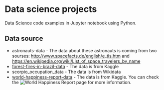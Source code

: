 # Data science projects
Data Science code examples in Jupyter notebook using Python.

## Data source

- astronauts-data - The data about these astronauts is coming from two sourses: http://www.spacefacts.de/english/e_tis.htm and https://en.wikipedia.org/wiki/List_of_space_travelers_by_name
- [forest-fires-in-brazil-data](https://www.kaggle.com/gustavomodelli/forest-fires-in-brazil) - The data is from Kaggle
- scorpio_occupation_data - The data is from Wikidata
- [world-happiness-report-data](https://www.kaggle.com/unsdsn/world-happiness?select=2019.csv) - The data is from Kaggle. You can check the ![World Happiness Report](https://worldhappiness.report/) page for more information.
